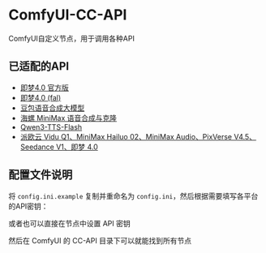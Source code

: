 # ComfyUI-CC-API

ComfyUI自定义节点，用于调用各种API

## 已适配的API

- [即梦4.0 官方版](https://console.volcengine.com/ark/region:ark+cn-beijing/model/detail?Id=doubao-seedream-4-0)
- [即梦4.0 (fal)](https://fal.ai/models/fal-ai/bytedance/seedream/v4/edit)
- [豆包语音合成大模型](https://console.volcengine.com/ark/region:ark+cn-beijing/model/detail?Id=ve-tts)
- [海螺 MiniMax 语音合成与克隆](https://platform.minimaxi.com/document/t2a_api_intro)
- [Qwen3-TTS-Flash](https://bailian.console.aliyun.com/#/model-market/detail/qwen3-tts-flash)
- [派欧云 Vidu Q1、MiniMax Hailuo 02、MiniMax Audio、PixVerse V4.5、Seedance V1、即梦 4.0](https://ppio.com/user/register?invited_by=MLBDS6)

## 配置文件说明

将 `config.ini.example` 复制并重命名为 `config.ini`，然后根据需要填写各平台的API密钥：

或者也可以直接在节点中设置 API 密钥

然后在 ComfyUI 的 CC-API 目录下可以就能找到所有节点